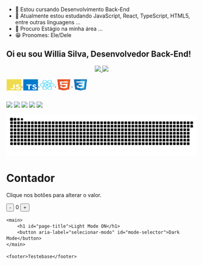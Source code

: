 - 🔭 Estou cursando Desenvolvimento Back-End
- 🌱 Atualmente estou estudando JavaScript, React, TypeScript, HTML5, entre outras linguagens ...
- 🤔 Procuro Estágio na minha área ...
- 😁 Pronomes: Ele/Dele
## Oi eu sou Willia Silva, Desenvolvedor Back-End!
<div align="center">
  <a href="https://github.com/Willia-Developer">
  <img height="180em" src="https://github-readme-stats.vercel.app/api?username=Willia-Developer&show_icons=true&theme=dark&include_all_commits=true&count_private=true"/>
  <img height="180em" src="https://github-readme-stats.vercel.app/api/top-langs/?username=Willia-Developer&layout=compact&langs_count=7&theme=dark"/>
</div>

<div style="display: inline_block"><br>
  <img align="center" alt="Rafa-Js" height="30" width="40" src="https://raw.githubusercontent.com/devicons/devicon/master/icons/javascript/javascript-plain.svg">
  <img align="center" alt="Rafa-Ts" height="30" width="40" src="https://raw.githubusercontent.com/devicons/devicon/master/icons/typescript/typescript-plain.svg">
  <img align="center" alt="Rafa-React" height="30" width="40" src="https://raw.githubusercontent.com/devicons/devicon/master/icons/react/react-original.svg">
  <img align="center" alt="Rafa-HTML" height="30" width="40" src="https://raw.githubusercontent.com/devicons/devicon/master/icons/html5/html5-original.svg">
  <img align="center" alt="Rafa-CSS" height="30" width="40" src="https://raw.githubusercontent.com/devicons/devicon/master/icons/css3/css3-original.svg">

</div>

##
<div>
 <a href="https://www.youtube.com/channel/UCpgNc8Q8mvbL1RWfpmuuiHw" target="_blank"><img src="https://img.shields.io/badge/YouTube-FF0000?style=for-the-badge&logo=youtube&logoColor=white" target="_blank"></a>
  <a href="https://www.instagram.com/willia_development/" target="_blank"><img src="https://img.shields.io/badge/-Instagram-%23E4405F?style=for-the-badge&logo=instagram&logoColor=white" target="_blank"></a>
 <a href="https://discord.gg/usrb7ukP" target="_blank"><img src="https://img.shields.io/badge/Discord-7289DA?style=for-the-badge&logo=discord&logoColor=white" target="_blank"></a> 
  <a href = "mailto:circuitbreak2020@gmail.com"><img src="https://img.shields.io/badge/-Gmail-%23333?style=for-the-badge&logo=gmail&logoColor=white" target="_blank"></a>
  <a href="https://www.linkedin.com/in/willia-silva-96a40b1b1/" target="_blank"><img src="https://img.shields.io/badge/-LinkedIn-%230077B5?style=for-the-badge&logo=linkedin&logoColor=white" target="_blank"></a> 
</div>

 ![Snake animation](https://github.com/Willia-Developer/Willia-Developer/blob/output/github-contribution-grid-snake.svg)
 
 
 
 <!DOCTYPE html>
<html lang="en">
<head>
    <meta charset="UTF-8">
    <meta http-equiv="X-UA-Compatible" content="IE=edge">
    <meta name="viewport" content="width=device-width, initial-scale=1.0">
    <title>Contador</title>
    <link rel="stylesheet" href="style.css">
</head>
<body>
    <h1>Contador</h1>
    <p>Clique nos botões para alterar o valor.</p>
    <div id="counter">
        <button name="subtrair" onclick="decrement()">-</button>
      <span id="currentNumber">0</span>
      <button id="adicionar" onclick="increment()">+</button>
    </div>

    <main>
        <h1 id="page-title">Light Mode ON</h1>
        <button aria-label="selecionar-modo" id="mode-selector">Dark Mode</button>
    </main>

    <footer>Testebase</footer>
</body>

<script src="script.js"></script>
</html>
